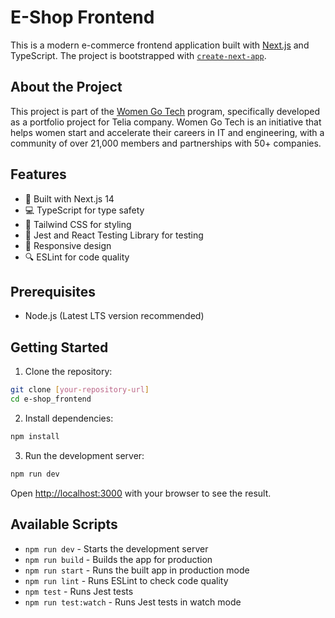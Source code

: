 # E-Shop Frontend

This is a modern e-commerce frontend application built with [Next.js](https://nextjs.org/) and TypeScript. The project is bootstrapped with [`create-next-app`](https://github.com/vercel/next.js/tree/canary/packages/create-next-app).

## About the Project

This project is part of the [Women Go Tech](https://www.womengotech.com) program, specifically developed as a portfolio project for Telia company. Women Go Tech is an initiative that helps women start and accelerate their careers in IT and engineering, with a community of over 21,000 members and partnerships with 50+ companies.

## Features

- 🚀 Built with Next.js 14
- 💻 TypeScript for type safety
- 🎨 Tailwind CSS for styling
- 🧪 Jest and React Testing Library for testing
- 📱 Responsive design
- 🔍 ESLint for code quality

## Prerequisites

- Node.js (Latest LTS version recommended)

## Getting Started

1. Clone the repository:
```bash
git clone [your-repository-url]
cd e-shop_frontend
```

2. Install dependencies:
```bash
npm install

```

3. Run the development server:
```bash
npm run dev

```

Open [http://localhost:3000](http://localhost:3000) with your browser to see the result.

## Available Scripts

- `npm run dev` - Starts the development server
- `npm run build` - Builds the app for production
- `npm run start` - Runs the built app in production mode
- `npm run lint` - Runs ESLint to check code quality
- `npm test` - Runs Jest tests
- `npm run test:watch` - Runs Jest tests in watch mode

